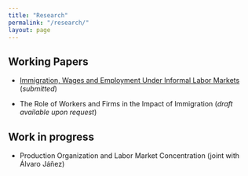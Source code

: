 ```yaml
---
title: "Research"
permalink: "/research/"
layout: page
---
```


## Working Papers

- [Immigration, Wages and Employment Under Informal Labor Markets](https://osf.io/preprints/socarxiv/acr4v/) (*submitted*)

- The Role of Workers and Firms in the Impact of Immigration (*draft available upon request*)

## Work in progress

- Production Organization and Labor Market Concentration (joint with Álvaro Jáñez)
